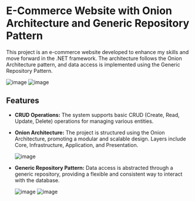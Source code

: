 # E-Commerce Website with Onion Architecture and Generic Repository Pattern

This project is an e-commerce website developed to enhance my skills and move forward in the .NET framework. The architecture follows the Onion Architecture pattern, and data access is implemented using the Generic Repository Pattern.

![image](https://github.com/isiksalihhh/Cantaoria/assets/147008088/ce372232-8c5d-47d0-a90a-a14876c8de2f)
![image](https://github.com/isiksalihhh/Cantaoria/assets/147008088/1646a80a-d6b0-4d5e-af43-33ff698e7709)

## Features

- **CRUD Operations:** The system supports basic CRUD (Create, Read, Update, Delete) operations for managing various entities.

- **Onion Architecture:** The project is structured using the Onion Architecture, promoting a modular and scalable design. Layers include Core, Infrastructure, Application, and Presentation.

  ![image](https://github.com/isiksalihhh/Cantaoria/assets/147008088/b348c921-c4a9-42bd-89bf-69bebb80a658)

- **Generic Repository Pattern:** Data access is abstracted through a generic repository, providing a flexible and consistent way to interact with the database.

  ![image](https://github.com/isiksalihhh/Cantaoria/assets/147008088/8c4da929-7887-4f0f-999d-cce405676335)
  ![image](https://github.com/isiksalihhh/Cantaoria/assets/147008088/c9d7c588-afe1-4755-94b5-49e1c16ef4c7)
